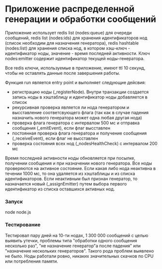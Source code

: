 Приложение распределенной генерации и обработки сообщений
=========================================================

Приложение использует redis list (nodes:queue) для очереди сообщений,
redis list (nodes:ids) для хранения идентификаторов нод (список необходим для назначения генератора),
redis hashtable (nodes:list) для хранения списка нод, в котором хэш-ключ - идентификатор ноды,
значение - время последней активности. Ключ nodes:emitter содержит идентификатор текущей ноды-генератора.

Все redis ключи, используемые в приложение, имеют ttl 10 секунд, чтобы не оставлять данные после завершения работы.

Функция run является entry point и выполняет следующие дейсвия:
* регистрацию ноды (_registerNode). Внутри транзакции создается запись ноды в хэштаблицу и идентификатор ноды добавляется в список
* рекурсивная проверка является ли нода генератором и высставление соответсвующего флага
    (так как в случае падения назначить нового генератора может одна любая другая нода)
* проверка флага генератора с интервалом 500 мс и отправка сообщения (_emitEvent), если флаг высставлен
* постоянная проверка флага генератора и получение сообщения (_receiveEvent), если флаг не высставлен
* проверка состояния всех нод (_nodesHealthCheck) с интервалом 200 мс

Время последней активности ноды обновляется при посылке, получении сообщения и при назначении нового генератора.
Все ноды проверяются на активное состояние. Если какая либо нода неактивна в течении 1000 мс, то она удаляется из хэштаблицы и из списка идентификаторов.
Если неактивным был признан генератор, то назначается новый (_assignEmitter) путем выбора первого идентификатор из списка оставшихся активных нод.

### Запуск
  node node.js

### Тестирование
Тестировал пару дней на 10-ти нодах, 1 300 000 сообщений с целью выявить утечки, проблемы типа "обработки одного сообщения несколько раз", "не назначение генератор"а после падения" или "назначение нескольких генераторов".
Такого рода проблем выявлено не было. Ноды работали ровно, никаких значительных скачков по CPU или потребления памяти.

